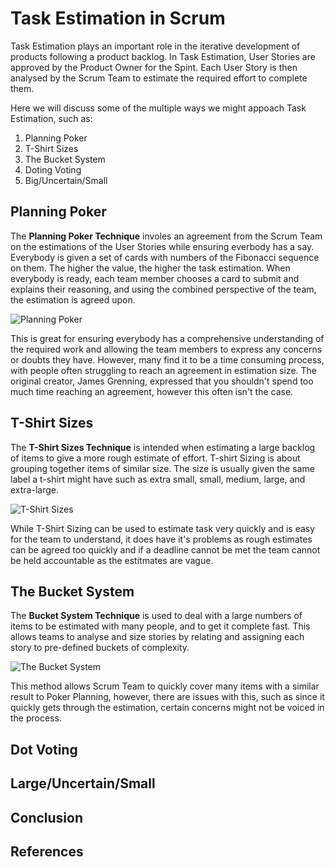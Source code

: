 # Task Estimation in Scrum
Task Estimation plays an important role in the iterative development of products following a product backlog. 
In Task Estimation, User Stories are approved by the Product Owner for the Spint. Each User Story is then analysed by the Scrum Team to estimate the required effort to complete them.

 Here we will discuss some of the multiple ways we might appoach Task Estimation, such as:
 1. Planning Poker
 2. T-Shirt Sizes
 3. The Bucket System
 4. Doting Voting
 5. Big/Uncertain/Small
 
## Planning Poker
The **Planning Poker Technique** involes an agreement from the Scrum Team on the estimations of the User Stories while ensuring everbody has a say. Everybody is given a set of cards with numbers of the Fibonacci sequence on them. The higher the value, the higher the task estimation. When everybody is ready, each team member chooses a card to submit and explains their reasoning, and using the combined perspective of the team, the estimation is agreed upon.

<img alt="Planning Poker" src="https://blog.boguszewski.net/wp-content/uploads/2017/03/xestymation.png.pagespeed.ic.kqSPl7RUlX.png"> </img>

This is great for ensuring everybody has a comprehensive understanding of the required work and allowing the team members to express any concerns or doubts they have. However, many find it to be a time consuming process, with people often struggling to reach an agreement in estimation size. The original creator, James Grenning, expressed that you shouldn't spend too much time reaching an agreement, however this often isn't the case.



## T-Shirt Sizes
The **T-Shirt Sizes Technique** is intended when estimating a large backlog of items to give a more rough estimate of effort. T-shirt Sizing is about grouping together items of similar size. The size is usually given the same label a t-shirt might have such as extra small, small, medium, large, and extra-large.

<img alt="T-Shirt Sizes" src="https://pmtips.xyz/storage/2020/05/t-shirt-size-effort-estimation.jpg"> </img>

While T-Shirt Sizing can be used to estimate task very quickly and is easy for the team to understand, it does have it's problems as rough estimates can be agreed too quickly and if a deadline cannot be met the team cannot be held accountable as the estitmates are vague.



## The Bucket System
The **Bucket System Technique** is used to deal with a large numbers of items to be estimated with many people, and to get it complete fast. This allows teams to analyse and size stories by relating and assigning each story to pre-defined buckets of complexity.

<img alt="The Bucket System" src="https://architechwpblobstorage.blob.core.windows.net/media/2020/09/Agilebucket-01-1-1-1024x717.png"> </img>

This method allows Scrum Team to quickly cover many items with a similar result to Poker Planning, however, there are issues with this, such as since it quickly gets through the estimation, certain concerns might not be voiced in the process.



## Dot Voting



## Large/Uncertain/Small



## Conclusion



## References
